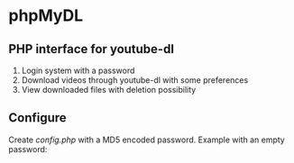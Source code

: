 phpMyDL
=======

PHP interface for youtube-dl
----------------------------

1. Login system with a password
2. Download videos through youtube-dl with some preferences
3. View downloaded files with deletion possibility

Configure
----------------------------
Create *config.php* with a MD5 encoded password.
Example with an empty password:
    <?php
    $hash_pwd="d41d8cd98f00b204e9800998ecf8427e";
    ?>
